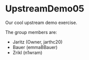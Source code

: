 # UpstreamDemo05

Our cool upstream demo exercise.
  
The group members are:
  - Jaritz (Owner, jarthc20)
  - Bauer (emmaBBauer)
  - Zrikl (n1wram)
